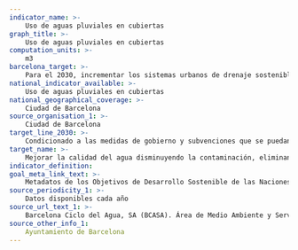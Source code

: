 ```yaml
---
indicator_name: >-
    Uso de aguas pluviales en cubiertas 
graph_title: >-
    Uso de aguas pluviales en cubiertas 
computation_units: >-
    m3
barcelona_target: >-
    Para el 2030, incrementar los sistemas urbanos de drenaje sostenible y el aprovechamiento de las aguas freáticas
national_indicator_available: >-
    Uso de aguas pluviales en cubiertas 
national_geographical_coverage: >-
    Ciudad de Barcelona
source_organisation_1: >-
    Ciudad de Barcelona
target_line_2030: >-
    Condicionado a las medidas de gobierno y subvenciones que se puedan desarrollar en el ámbito doméstico, industrial y comercial
target_name: >-
    Mejorar la calidad del agua disminuyendo la contaminación, eliminando los vertidos y minimizando la descarga de materiales y productos químicos peligrosos, así como reduciendo a la mitad el porcentaje de aguas residuales sin tratar y aumentando considerablemente a escala mundial el reciclaje y la reutilización en condiciones de seguridad
indicator_definition:
goal_meta_link_text: >-
    Metadatos de los Objetivos de Desarrollo Sostenible de las Naciones Unidas (pdf 894kB)
source_periodicity_1: >-
    Datos disponibles cada año
source_url_text_1: >-
    Barcelona Ciclo del Agua, SA (BCASA). Área de Medio Ambiente y Servicios Urbanos 
source_other_info_1:
	Ayuntamiento de Barcelona
---
```

